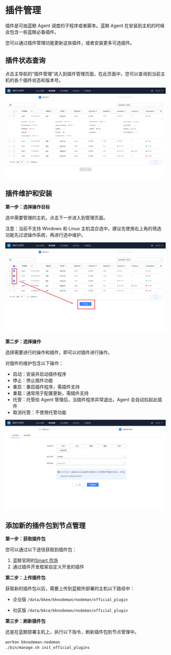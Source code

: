 # 插件管理

插件是可由蓝鲸 Agent 调度的子程序或者脚本。蓝鲸 Agent 在安装到主机的时候会包含一些蓝鲸必备插件。

您可以通过插件管理功能更新这些插件，或者安装更多可选插件。

## 插件状态查询

点击主导航的“插件管理”进入到插件管理页面，在此页面中，您可以查询到当前主机的各个插件状态和版本号。

![-w2020](media/20200604105818.png)

## 插件维护和安装

**第一步：选择操作目标**

选中需要管理的主机，点击下一步进入到管理页面。

注意：当前不支持 Windows 和 Linux 主机混合选中，建议先使用右上角的筛选功能先过滤操作系统，再进行选中维护。

![-w2020](media/20200604111130.png)

**第二步：选择操作**

选择需要进行的操作和插件，即可以对插件进行操作。

对插件的维护包含以下操作：

- 启动：安装并启动插件程序
- 停止：停止插件功能
- 重启：重启插件程序，需插件支持
- 重载：通常用于配置更新，需插件支持
- 托管：托管给 Agent 管理后，当插件程序异常退出，Agent 会自动拉起此插件
- 取消托管：不使用托管功能

![image-20201105120206133](../media/Plugin/image-20201105120206133.png)

## 添加新的插件包到节点管理

**第一步：获取插件包**

您可以通过以下途径获取到插件包：

1. 蓝鲸官网的[Smart 市场](https://bk.tencent.com/s-mart/)
2. 通过插件开发框架自定义开发的插件

**第二步：上传插件包**

获取新的插件包以后，需要上传到蓝鲸所部署的主机以下路径中：

- 企业版
`/data/bkee/bknodeman/nodeman/official_plugin`

- 社区版
`/data/bkce/bknodeman/nodeman/official_plugin`

**第三步：刷新插件包**

还是在蓝鲸部署主机上，执行以下指令，刷新插件包到节点管理中。

```bash
workon bknodeman-nodeman
./bin/manage.sh init_official_plugins
```